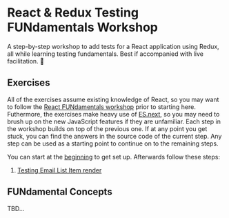 # React & Redux Testing FUNdamentals Workshop

A step-by-step workshop to add tests for a React application using Redux, all while learning testing fundamentals. Best if accompanied with live facilitation. 🙂

## Exercises

All of the exercises assume existing knowledge of React, so you may want to follow the [React FUNdamentals workshop](../react/) prior to starting here. Futhermore, the exercises make heavy use of [ES.next](http://www.benmvp.com/learning-es6-series/), so you may need to brush up on the new JavaScript features if they are unfamiliar. Each step in the workshop builds on top of the previous one. If at any point you get stuck, you can find the answers in the source code of the current step. Any step can be used as a starting point to continue on to the remaining steps.

You can start at the [beginning](00-begin/) to get set up. Afterwards follow these steps:

1. [Testing Email List Item render](01-email-list-item-render/)

## FUNdamental Concepts

TBD...

